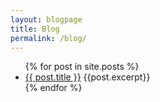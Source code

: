 ```yaml
---
layout: blogpage
title: Blog
permalink: /blog/
---
```


<ul class="posts">
    {% for post in site.posts %}
      <li>
        <!--<span class="post-date">{{ post.date | date: "%b %-d, %Y" }}</span>-->
        <a class="post-link" href="{{ post.url | prepend: site.baseurl }}">{{ post.title }}</a>
         {{post.excerpt}}
      </li>
    {% endfor %}
  </ul>
  